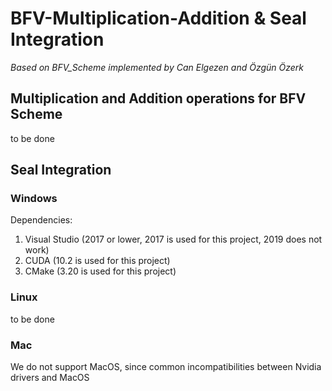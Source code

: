 # BFV-Multiplication-Addition & Seal Integration

*Based on BFV_Scheme implemented by Can Elgezen and Özgün Özerk*

## Multiplication and Addition operations for BFV Scheme
to be done


## Seal Integration

### Windows
Dependencies:
1. Visual Studio (2017 or lower, 2017 is used for this project, 2019 does not work)
2. CUDA (10.2 is used for this project)
3. CMake (3.20 is used for this project)


### Linux
to be done

### Mac
We do not support MacOS, since common incompatibilities between Nvidia drivers and MacOS
